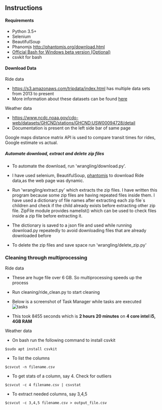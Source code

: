 ## Instructions
#### Requirements
+ Python 3.5+
+ Selenium
+ BeautifulSoup
+ Phanomjs http://phantomjs.org/download.html
+ <a href="https://www.howtogeek.com/249966/how-to-install-and-use-the-linux-bash-shell-on-windows-10/">Official Bash for Windows beta version (Optional)</a>
+ csvkit for bash

#### Download Data
Ride data
+ https://s3.amazonaws.com/tripdata/index.html has multiple data sets from 2013 to present
+ More information about these datasets can be found <a href="https://www.citibikenyc.com/system-data">here</a>

Weather data
+ https://www.ncdc.noaa.gov/cdo-web/datasets/GHCND/stations/GHCND:USW00094728/detail
+ Documentation is present on the left side bar of same page

Google maps distance matrix API is used to compare transit times for rides, Google estimate vs actual.

##### Automate download, extract and delete zip files
+ To automate the download, run 'wrangling/download.py'. <br>
+ I have used selenium, BeautifulSoup, <a href="http://phantomjs.org/download.html">phantomjs</a> to download Ride data,as the web page was dynamic.

+ Run 'wrangling/extract.py' which extracts the zip files. I have written this program because some zip files are having repeated files inside them. I have used a dictionary of file names after extracting each zip file`s children and check if the child already exists before extracting other zip file. ZipFile module provides namelist() which can be used to check files inside a zip file before extracting it.<br>
+ The dictionary is saved to a json file and used while running download.py repeatedly to avoid downloading files that are already downloaded before

+ To delete the zip files and save space run 'wrangling/delete_zip.py'

### Cleaning through multiprocessing
Ride data
+ These are huge file over 6 GB. So multiprocessing speeds up the process
+ Run cleaning/ride_clean.py to start cleaning
+ Below is a screenshot of Task Manager while tasks are executed
![tasks](https://user-images.githubusercontent.com/30205620/28745103-fb24b912-743e-11e7-8b11-fd233a840519.PNG)

+ This took 8455 seconds which is __2 hours 20 minutes__ on __4 core intel i5, 4GB RAM__

Weather data
+ On bash run the following command to install csvkit
```Shell
$sudo apt install csvkit
```
+ To list the columns
```Shell
$csvcut -n filename.csv
```
+ To get stats of a column, say 4. Check for outliers
```Shell
$csvcut -c 4 filename.csv | csvstat
```
+ To extract needed columns, say 3,4,5
```Shell
$csvcut -c 3,4,5 filename.csv > output_file.csv
```
